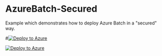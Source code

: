 # AzureBatch-Secured
Example which demonstrates how to deploy Azure Batch in a "secured" way.

#[![Deploy to Azure](https://aka.ms/deploytoazurebutton)](https://portal.azure.com/#create/Microsoft.Template/uri/https%3A%2F%2Fraw.githubusercontent.com%2Fmocelj%2Fdeploy-to-azure-button%2Fmain%2Fazuredeploy.json)

[![Deploy to Azure](https://aka.ms/deploytoazurebutton)](https://portal.azure.com/#create/Microsoft.Template/uri/https%3A%2F%2Fraw.githubusercontent.com%2Fmocelj%2AzureBatch-Secured%2Fmain%2Fazuredeploy.json)


